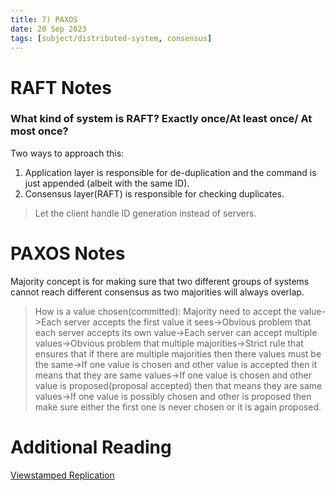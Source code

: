 ```yaml
---
title: 7) PAXOS
date: 20 Sep 2023
tags: [subject/distributed-system, consensus]
---
```


# RAFT Notes

### What kind of system is RAFT? Exactly once/At least once/ At most once?

Two ways to approach this:

1. Application layer is responsible for de-duplication and the command is just appended (albeit with the same ID).
2. Consensus layer(RAFT) is responsible for checking duplicates.

> Let the client handle ID generation instead of servers.

# PAXOS Notes

Majority concept is for making sure that two different groups of systems cannot reach different consensus as two majorities will always overlap.

> How is a value chosen(committed):
> Majority need to accept the value->Each server accepts the first value it sees->Obvious problem that each server accepts its own value->Each server can accept multiple values->Obvious problem that multiple majorities->Strict rule that ensures that if there are multiple majorities then there values must be the same->If one value is chosen and other value is accepted then it means that they are same values->If one value is chosen and other value is proposed(proposal accepted) then that means they are same values->If one value is possibly chosen and other is proposed then make sure either the first one is never chosen or it is again proposed.

# Additional Reading

[Viewstamped Replication](https://pmg.csail.mit.edu/papers/vr-revisited.pdf)
